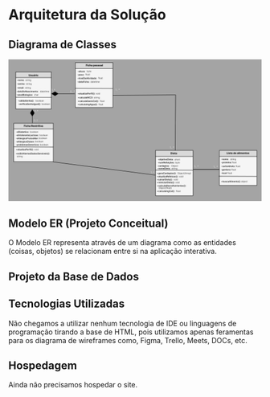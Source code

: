 # Arquitetura da Solução

## Diagrama de Classes

<img src="https://github.com/ICEI-PUC-Minas-PMV-ADS/pmv-ads-2022-2-e2-proj-int-t4-nutrix/blob/ced67fb2561f14a9e66372bac162c12278c86093/docs/img/Diagrama%20de%20classes.png">

## Modelo ER (Projeto Conceitual)

O Modelo ER representa através de um diagrama como as entidades (coisas, objetos) se relacionam entre si na aplicação interativa.

## Projeto da Base de Dados



## Tecnologias Utilizadas

Não chegamos a utilizar nenhum tecnologia de IDE ou linguagens de programação tirando a base de HTML, pois utilizamos apenas feramentas para os diagrama de wireframes como, Figma, Trello, Meets, DOCs, etc.

## Hospedagem

Ainda não precisamos hospedar o site.
